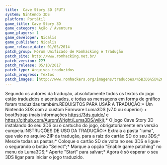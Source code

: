```yaml
---
title:  Cave Story 3D (FUT)
system: Nintendo 3DS
platform: Portátil
game_title: Cave Story 3D
game_category: Ação / Aventura
game_players: 1
game_developer: Nicalis
game_publisher: Nicalis
game_release_date: 01/05/2014
patch_group: Fórum Unificado de Romhacking e Tradução
patch_site: http://www.romhacking.net.br/
patch_version: ???
patch_release: 05/10/2017
patch_type: Arquivos traduzidos
patch_progress: Textos
patch_images: [http://www.romhackers.org/imagens/traducoes/%5B3DS%5D%20Cave%20Story%20-%20FUT%20-%201.jpg,http://www.romhackers.org/imagens/traducoes/%5B3DS%5D%20Cave%20Story%20-%20FUT%20-%202.jpg,http://www.romhackers.org/imagens/traducoes/%5B3DS%5D%20Cave%20Story%20-%20FUT%20-%203.jpg]
---
```

Segundo os autores da tradução, absolutamente todos os textos do jogo estão traduzidos e acentuados, e todas as mensagens em forma de gráfico foram traduzidas também.REQUISITOS PARA USAR A TRADUÇÃO:* Um Nintendo 3DS com a custom Firmware Luma3DS (v7.0 ou superior) + boot9strap (mais informações https://3ds.guide/ e https://github.com/AuroraWright/Luma3DS/wiki);* O jogo Cave Story 3D instalando do seu 3DS ou o cartucho do jogo, obrigatoriamente em versão europeia.INSTRUÇÕES DE USO DA TRADUÇÃO:* Extraia a pasta "luma", que veio no arquivo ZIP da tradução, para a raiz do cartão SD do seu 3DS;* Mescle todas as pastas;* Coloque o cartão SD de volta no seu 3DS e ligue-o segurando o botão "Select";* Marque a opção "Enable game patching" no menu do Luma3DS;* Aperte "Start" para salvar;* Agora é só esperar o seu 3DS ligar para iniciar o jogo traduzido.